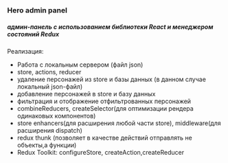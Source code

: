 ### Hero admin panel 

##### админ-панель с использованием библиотеки React и менеджером состояний Redux

Реализация:
* Работа с локальным сервером (файл json)
* store, actions, reducer
* удаление персонажей из store и базы данных (в данном случае локальный json-файл)
* добавление персонажей в store и базу данных
* фильтрация и отображение отфильтрованных персонажей
* combineReducers, createSelector(для оптимизации рендера одинаковых компонентов)
* store enhancers(для расширения любой части store), middleware(для расширения dispatch)
* redux thunk (позволяет в качестве действий отправлять не объекты,а функции)
* Redux Toolkit: configureStore, createAction,createReducer
